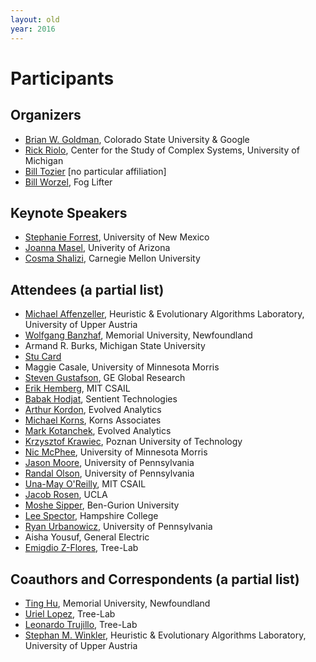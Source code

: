 ```yaml
---
layout: old
year: 2016
---
```


# Participants

## Organizers

- [Brian W. Goldman](http://brianwgoldman.github.io), Colorado State University & Google
- [Rick Riolo](http://vserver1.cscs.lsa.umich.edu/~rlr/), Center for the Study of Complex Systems, University of Michigan
- [Bill Tozier](http://vaguery.github.io) [no particular affiliation]
- [Bill Worzel](http://www.fog-lifter.com), Fog Lifter

## Keynote Speakers

- [Stephanie Forrest](https://www.cs.unm.edu/~forrest/), University of New Mexico
- [Joanna Masel](http://www.eebweb.arizona.edu/faculty/masel/people/joanna/), Univerity of Arizona
- [Cosma Shalizi](http://www.stat.cmu.edu/~cshalizi/), Carnegie Mellon University

## Attendees (a partial list)

- [Michael Affenzeller](http://heal.heuristiclab.com/team/affenzeller), Heuristic & Evolutionary Algorithms Laboratory, University of Upper Austria
- [Wolfgang Banzhaf](http://www.cs.mun.ca/~banzhaf/), Memorial University, Newfoundland
- Armand R. Burks, Michigan State University
- [Stu Card](https://www.linkedin.com/in/stuart-card-1291194)
- Maggie Casale, University of Minnesota Morris
- [Steven Gustafson](http://www.geglobalresearch.com/inventors/steven-gustafson), GE Global Research
- [Erik Hemberg](http://www.csail.mit.edu/user/3039), MIT CSAIL
- [Babak Hodjat](http://www.sentient.ai/team/babak-hodjat/), Sentient Technologies
- [Arthur Kordon](http://www.evolved-analytics.com), Evolved Analytics
- [Michael Korns](http://www.korns.com), Korns Associates
- [Mark Kotanchek](http://www.evolved-analytics.com), Evolved Analytics
- [Krzysztof Krawiec](http://www.cs.put.poznan.pl/kkrawiec/), Poznan University of Technology
- [Nic McPhee](http://facultypages.morris.umn.edu/~mcphee/), University of Minnesota Morris
- [Jason Moore](http://www.epistasis.org), University of Pennsylvania
- [Randal Olson](http://www.randalolson.com), University of Pennsylvania
- [Una-May O'Reilly](http://people.csail.mit.edu/unamay/), MIT CSAIL
- [Jacob Rosen](http://bionics.seas.ucla.edu/people/rosen/jacob_rosen.html), UCLA
- [Moshe Sipper](http://www.moshesipper.com), Ben-Gurion University
- [Lee Spector](http://faculty.hampshire.edu/lspector/), Hampshire College
- [Ryan Urbanowicz](http://www.ryanurbanowicz.com), University of Pennsylvania
- Aisha Yousuf, General Electric
- [Emigdio Z-Flores](http://www.tree-lab.org/index.php/people-2/students/31-emigdio-z-flores), Tree-Lab

## Coauthors and Correspondents (a partial list)

- [Ting Hu](http://www.mun.ca/computerscience/people/tingh.php), Memorial University, Newfoundland
- [Uriel Lopez](http://tree-lab.org/index.php/people-2?layout=contacts), Tree-Lab
- [Leonardo Trujillo](https://sites.google.com/site/leonardotrujillogp/), Tree-Lab
- [Stephan M. Winkler](http://heal.heuristiclab.com/team/winkler), Heuristic & Evolutionary Algorithms Laboratory, University of Upper Austria

